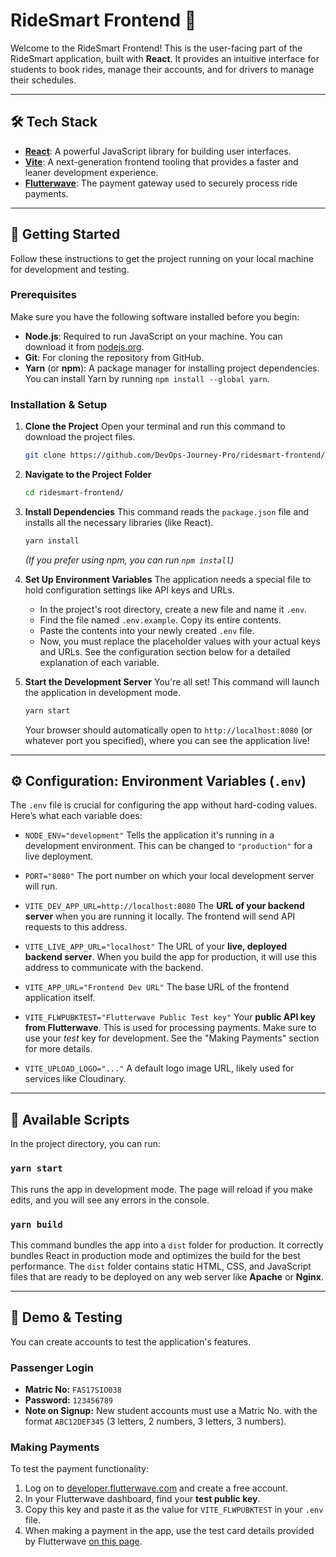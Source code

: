 # RideSmart Frontend 🚗

Welcome to the RideSmart Frontend! This is the user-facing part of the RideSmart application, built with **React**. It provides an intuitive interface for students to book rides, manage their accounts, and for drivers to manage their schedules.

---

## 🛠️ Tech Stack

* **[React](https://reactjs.org/)**: A powerful JavaScript library for building user interfaces.
* **[Vite](https://vitejs.dev/)**: A next-generation frontend tooling that provides a faster and leaner development experience.
* **[Flutterwave](https://flutterwave.com/us/)**: The payment gateway used to securely process ride payments.

---

## 🚀 Getting Started

Follow these instructions to get the project running on your local machine for development and testing.

### **Prerequisites**

Make sure you have the following software installed before you begin:

* **Node.js**: Required to run JavaScript on your machine. You can download it from [nodejs.org](https://nodejs.org/).
* **Git**: For cloning the repository from GitHub.
* **Yarn** (or **npm**): A package manager for installing project dependencies. You can install Yarn by running `npm install --global yarn`.

### **Installation & Setup**

1.  **Clone the Project**
    Open your terminal and run this command to download the project files.
    ```sh
    git clone https://github.com/DevOps-Journey-Pro/ridesmart-frontend/
    ```

2.  **Navigate to the Project Folder**
    ```sh
    cd ridesmart-frontend/
    ```

3.  **Install Dependencies**
    This command reads the `package.json` file and installs all the necessary libraries (like React).
    ```sh
    yarn install
    ```
    *(If you prefer using npm, you can run `npm install`)*

4.  **Set Up Environment Variables**
    The application needs a special file to hold configuration settings like API keys and URLs.
    * In the project's root directory, create a new file and name it `.env`.
    * Find the file named `.env.example`. Copy its entire contents.
    * Paste the contents into your newly created `.env` file.
    * Now, you must replace the placeholder values with your actual keys and URLs. See the configuration section below for a detailed explanation of each variable.

5.  **Start the Development Server**
    You're all set! This command will launch the application in development mode.
    ```sh
    yarn start
    ```
    Your browser should automatically open to `http://localhost:8080` (or whatever port you specified), where you can see the application live!

---

## ⚙️ Configuration: Environment Variables (`.env`)

The `.env` file is crucial for configuring the app without hard-coding values. Here’s what each variable does:

* `NODE_ENV="development"`
    Tells the application it's running in a development environment. This can be changed to `"production"` for a live deployment.

* `PORT="8080"`
    The port number on which your local development server will run.

* `VITE_DEV_APP_URL=http://localhost:8080`
    The **URL of your backend server** when you are running it locally. The frontend will send API requests to this address.

* `VITE_LIVE_APP_URL="localhost"`
    The URL of your **live, deployed backend server**. When you build the app for production, it will use this address to communicate with the backend.

* `VITE_APP_URL="Frontend Dev URL"`
    The base URL of the frontend application itself.

* `VITE_FLWPUBKTEST="Flutterwave Public Test key"`
    Your **public API key from Flutterwave**. This is used for processing payments. Make sure to use your *test* key for development. See the "Making Payments" section for more details.

* `VITE_UPLOAD_LOGO="..."`
    A default logo image URL, likely used for services like Cloudinary.

---

## 📜 Available Scripts

In the project directory, you can run:

### `yarn start`

This runs the app in development mode. The page will reload if you make edits, and you will see any errors in the console.

### `yarn build`

This command bundles the app into a `dist` folder for production. It correctly bundles React in production mode and optimizes the build for the best performance. The `dist` folder contains static HTML, CSS, and JavaScript files that are ready to be deployed on any web server like **Apache** or **Nginx**.

---

## 🧪 Demo & Testing

You can create accounts to test the application's features.

### **Passenger Login**

* **Matric No:** `FAS17SIO038`
* **Password:** `123456789`
* **Note on Signup:** New student accounts must use a Matric No. with the format `ABC12DEF345` (3 letters, 2 numbers, 3 letters, 3 numbers).

### **Making Payments**

To test the payment functionality:

1.  Log on to [developer.flutterwave.com](https://developer.flutterwave.com/) and create a free account.
2.  In your Flutterwave dashboard, find your **test public key**.
3.  Copy this key and paste it as the value for `VITE_FLWPUBKTEST` in your `.env` file.
4.  When making a payment in the app, use the test card details provided by Flutterwave [on this page](https://developer.flutterwave.com/docs/integration-guides/testing-helpers/).
